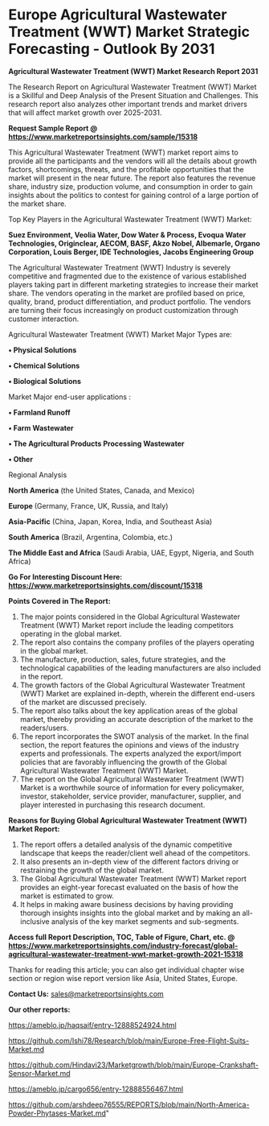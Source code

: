 # Europe Agricultural Wastewater Treatment (WWT) Market Strategic Forecasting - Outlook By 2031

<strong>Agricultural Wastewater Treatment (WWT) Market Research Report 2031</strong>

The Research Report on Agricultural Wastewater Treatment (WWT) Market is a Skillful and Deep Analysis of the Present Situation and Challenges. This research report also analyzes other important trends and market drivers that will affect market growth over 2025-2031.

<strong>Request Sample Report @ <a href=https://www.marketreportsinsights.com/sample/15318>https://www.marketreportsinsights.com/sample/15318</a></strong>

This Agricultural Wastewater Treatment (WWT) market report aims to provide all the participants and the vendors will all the details about growth factors, shortcomings, threats, and the profitable opportunities that the market will present in the near future. The report also features the revenue share, industry size, production volume, and consumption in order to gain insights about the politics to contest for gaining control of a large portion of the market share.

Top Key Players in the Agricultural Wastewater Treatment (WWT) Market:

<strong>Suez Environment, Veolia Water, Dow Water & Process, Evoqua Water Technologies, Originclear, AECOM, BASF, Akzo Nobel, Albemarle, Organo Corporation, Louis Berger, IDE Technologies, Jacobs Engineering Group</strong>

The Agricultural Wastewater Treatment (WWT) Industry is severely competitive and fragmented due to the existence of various established players taking part in different marketing strategies to increase their market share. The vendors operating in the market are profiled based on price, quality, brand, product differentiation, and product portfolio. The vendors are turning their focus increasingly on product customization through customer interaction.

Agricultural Wastewater Treatment (WWT) Market Major Types are:

<strong>• Physical Solutions

• Chemical Solutions

• Biological Solutions</strong>

Market Major end-user applications :

<strong>• Farmland Runoff

• Farm Wastewater

• The Agricultural Products Processing Wastewater

• Other</strong>

Regional Analysis

</u><strong><b>North America</b></strong> (the United States, Canada, and Mexico)

<strong><b>Europe </b></strong>(Germany, France, UK, Russia, and Italy)

<strong><b>Asia-Pacific</b></strong> (China, Japan, Korea, India, and Southeast Asia)

<strong><b>South America</b></strong> (Brazil, Argentina, Colombia, etc.)

<strong><b>The Middle East and Africa</b></strong> (Saudi Arabia, UAE, Egypt, Nigeria, and South Africa)

<strong>Go For Interesting Discount Here: <a href=https://www.marketreportsinsights.com/discount/15318>https://www.marketreportsinsights.com/discount/15318</a></strong>

<strong>Points Covered in The Report:</strong>
<ol>
  <li>The major points considered in the Global Agricultural Wastewater Treatment (WWT) Market report include the leading competitors operating in the global market.</li>
  <li>The report also contains the company profiles of the players operating in the global market.</li>
  <li>The manufacture, production, sales, future strategies, and the technological capabilities of the leading manufacturers are also included in the report.</li>
  <li>The growth factors of the Global Agricultural Wastewater Treatment (WWT) Market are explained in-depth, wherein the different end-users of the market are discussed precisely.</li>
  <li>The report also talks about the key application areas of the global market, thereby providing an accurate description of the market to the readers/users.</li>
  <li>The report incorporates the SWOT analysis of the market. In the final section, the report features the opinions and views of the industry experts and professionals. The experts analyzed the export/import policies that are favorably influencing the growth of the Global Agricultural Wastewater Treatment (WWT) Market.</li>
  <li>The report on the Global Agricultural Wastewater Treatment (WWT) Market is a worthwhile source of information for every policymaker, investor, stakeholder, service provider, manufacturer, supplier, and player interested in purchasing this research document.</li>
</ol>
<strong>Reasons for Buying Global Agricultural Wastewater Treatment (WWT) Market Report:</strong>

<ol>
  <li>The report offers a detailed analysis of the dynamic competitive landscape that keeps the reader/client well ahead of the competitors.</li>
  <li>It also presents an in-depth view of the different factors driving or restraining the growth of the global market.</li>
  <li>The Global Agricultural Wastewater Treatment (WWT) Market report provides an eight-year forecast evaluated on the basis of how the market is estimated to grow.</li>
  <li>It helps in making aware business decisions by having providing thorough insights insights into the global market and by making an all-inclusive analysis of the key market segments and sub-segments.</li>
</ol>
<strong>Access full Report Description, TOC, Table of Figure, Chart, etc. @ <a href=https://www.marketreportsinsights.com/industry-forecast/global-agricultural-wastewater-treatment-wwt-market-growth-2021-15318>https://www.marketreportsinsights.com/industry-forecast/global-agricultural-wastewater-treatment-wwt-market-growth-2021-15318</a></strong>


Thanks for reading this article; you can also get individual chapter wise section or region wise report version like Asia, United States, Europe.

<strong>Contact Us:</strong>
sales@marketreportsinsights.com

<strong>Our other reports:</strong>

<a href=https://ameblo.jp/haqsaif/entry-12888524924.html>https://ameblo.jp/haqsaif/entry-12888524924.html</a>

<a href=https://github.com/Ishi78/Research/blob/main/Europe-Free-Flight-Suits-Market.md>https://github.com/Ishi78/Research/blob/main/Europe-Free-Flight-Suits-Market.md</a>

<a href=https://github.com/Hindavi23/Marketgrowth/blob/main/Europe-Crankshaft-Sensor-Market.md>https://github.com/Hindavi23/Marketgrowth/blob/main/Europe-Crankshaft-Sensor-Market.md</a>

<a href=https://ameblo.jp/cargo656/entry-12888556467.html>https://ameblo.jp/cargo656/entry-12888556467.html</a>

<a href=https://github.com/arshdeep76555/REPORTS/blob/main/North-America-Powder-Phytases-Market.md>https://github.com/arshdeep76555/REPORTS/blob/main/North-America-Powder-Phytases-Market.md</a>"
